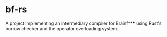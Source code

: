 # bf-rs

A project implementing an intermediary compiler for Brainf\*\*\* using Rust's
borrow checker and the operator overloading system.
